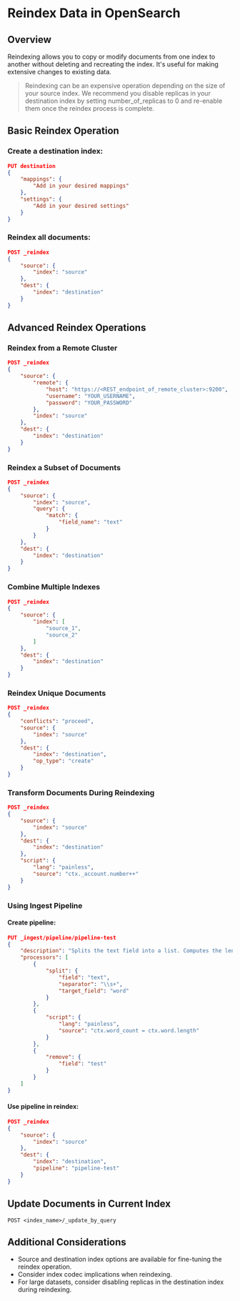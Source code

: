 # Reindex Data in OpenSearch
## Overview

Reindexing allows you to copy or modify documents from one index to another without deleting and recreating the index. It's useful for making extensive changes to existing data.

> Reindexing can be an expensive operation depending on the size of your source index. We recommend you disable replicas in your destination index by setting number_of_replicas to 0 and re-enable them once the reindex process is complete.

## Basic Reindex Operation

### Create a destination index:

```json
PUT destination
{
    "mappings": {
        "Add in your desired mappings"
    },
    "settings": {
        "Add in your desired settings"
    }
}
```

### Reindex all documents:

```json
POST _reindex
{
    "source": {
        "index": "source"
    },
    "dest": {
        "index": "destination"
    }
}
```

## Advanced Reindex Operations

### Reindex from a Remote Cluster

```json
POST _reindex
{
    "source": {
        "remote": {
            "host": "https://<REST_endpoint_of_remote_cluster>:9200",
            "username": "YOUR_USERNAME",
            "password": "YOUR_PASSWORD"
        },
        "index": "source"
    },
    "dest": {
        "index": "destination"
    }
}
```

### Reindex a Subset of Documents

```json
POST _reindex
{
    "source": {
        "index": "source",
        "query": {
            "match": {
                "field_name": "text"
            }
        }
    },
    "dest": {
        "index": "destination"
    }
}
```

### Combine Multiple Indexes

```json
POST _reindex
{
    "source": {
        "index": [
            "source_1",
            "source_2"
        ]
    },
    "dest": {
        "index": "destination"
    }
}
```

### Reindex Unique Documents

```json
POST _reindex
{
    "conflicts": "proceed",
    "source": {
        "index": "source"
    },
    "dest": {
        "index": "destination",
        "op_type": "create"
    }
}
```

### Transform Documents During Reindexing

```json
POST _reindex
{
    "source": {
        "index": "source"
    },
    "dest": {
        "index": "destination"
    },
    "script": {
        "lang": "painless",
        "source": "ctx._account.number++"
    }
}
```

### Using Ingest Pipeline

#### Create pipeline:

```json
PUT _ingest/pipeline/pipeline-test
{
    "description": "Splits the text field into a list. Computes the length of the 'word' field and stores it in a new 'word_count' field. Removes the 'test' field.",
    "processors": [
        {
            "split": {
                "field": "text",
                "separator": "\\s+",
                "target_field": "word"
            }
        },
        {
            "script": {
                "lang": "painless",
                "source": "ctx.word_count = ctx.word.length"
            }
        },
        {
            "remove": {
                "field": "test"
            }
        }
    ]
}
```

#### Use pipeline in reindex:

```json
POST _reindex
{
    "source": {
        "index": "source"
    },
    "dest": {
        "index": "destination",
        "pipeline": "pipeline-test"
    }
}
```

## Update Documents in Current Index

```text
POST <index_name>/_update_by_query
```

## Additional Considerations

- Source and destination index options are available for fine-tuning the reindex operation.
- Consider index codec implications when reindexing.
- For large datasets, consider disabling replicas in the destination index during reindexing.